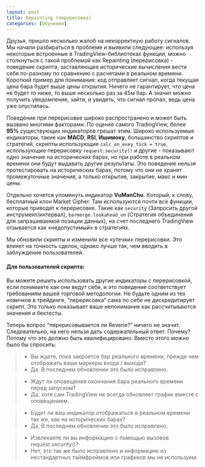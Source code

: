 ```yaml
---
layout: post
title: Repainting (перерисовка)
categories: [Обучение]
---
```


Друзья, пришло несколько жалоб на некорректную работу сигналов. Мы начали разбираться в проблеме и выявили следующее: используя некоторые встроенные в TradingView-библиотеках функции, можно столкнуться с такой проблемой как Repainting (перерисовка) - поведение скрипта, заставляющее исторические вычисления вести себя по-разному по сравнению с расчетами в реальном времени. Короткий пример для понимания: код отправляет сигнал, когда текущая цена бара будет выше цены открытия. Ничего не гарантирует, что цена не будет то ниже, то выше несколько раз за 45м бар. А значит можно получить уведомление, зайти, и увидеть, что сигнал пропал, ведь цена уже опустилась.

Поведение при перерисовке широко распространено и может быть вызвано многими факторами.  По оценке самого TradingView, более **95%** существующих индикаторов грешат этим. Широко используемые индикаторы, такие как **MACD**, **RSI**, **Ишимоку**, большинство скриптов и стратегий, скрипты использующие `calc_on_evey_tick = true`, использующие перерисовку `request.security()` и другие - показывают одно значение на исторических барах, но при работе в реальном времени они будут выдавать другие результаты. Это поведение нельзя протестировать на исторических барах, потому что они не хранят промежуточные значения, а только открытие, закрытие, макс и мин цены. 

Отдельно хочется упомянуть индикатор **VuManChu**. Который, к слову, бесплатный клон Market Cipher. Там используются почти все функции, которые приводят к перерисовке. Такие как `security` (Запросить другой инструмент/интервал), `barmerge.lookahead_on` (Стратегия объединения для запрашиваемой позиции данных), на счет последнего TradingView отзывается как «недопустимый» в стратегиях.

Мы обновили скрипты и изменили все «утечки» перерисовки. Это влияет на точность сделок, однако лучше так, чем вводить в заблуждение пользователей.

#### Для пользователей скрипта: 

Вы можете решить использовать другие индикаторы с перерисовкой, если понимаете как они ведут себя, и это поведение соответствует требованиям вашей торговой методологии. Не будьте одним из тех новичков в трейдинге, “перерисовка” сама по себе не дискредитирует скрипт. Это только показывает ваше непонимание как рассчитываются значения и бектесты.

Теперь вопрос “перерисовывается ли Reverie?” ничего не значит. Следовательно, на него нельзя дать содержательный ответ. Почему? Потому что это должно быть квалифицировано. Вместо этого можно было бы спросить:

> - Вы ждете, пока закроется бар реального времени, прежде чем отображать ваши маркеры входа / выхода?
> - Да. В последнем обновлении это было исправлено.

> - Ждут ли оповещения окончания бара реального времени перед запуском?
> - Да, хотя сам TradingView не всегда обновляет график вместе с оповещением.

> - Будет ли ваш индикатор отображаться в реальном времени так же, как на исторических барах?
> - Да, В последнем обновлении это было исправлено.

> - Извлекаете ли вы информацию с помощью вызовов request.security()?
> - Нет, это так же было исправлено и информацию из нестандартных таймфреймов или графиков мы не используем.